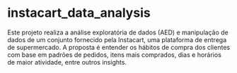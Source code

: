 # instacart_data_analysis
Este projeto realiza a análise exploratória de dados (AED) e manipulação de dados de um conjunto fornecido pela Instacart, uma plataforma de entrega de supermercado. A proposta é entender os hábitos de compra dos clientes com base em padrões de pedidos, itens mais comprados, dias e horários de maior atividade, entre outros insights.
